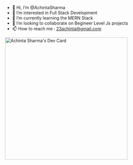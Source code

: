 - 👋 Hi, I’m @AchintaSharma
- 👀 I’m interested in Full Stack Development
- 🌱 I’m currently learning the MERN Stack
- 💞️ I’m looking to collaborate on Begineer Level Js projects
- 📫 How to reach me : 23achinta@gmail.com

<a href="https://app.daily.dev/Achinta_Sharma"><img src="https://api.daily.dev/devcards/ae889590027046789c750695f7416a54.png?r=s70" width="400" alt="Achinta Sharma's Dev Card"/></a>

<!---
AchintaSharma/AchintaSharma is a ✨ special ✨ repository because its `README.md` (this file) appears on your GitHub profile.
You can click the Preview link to take a look at your changes.
--->
